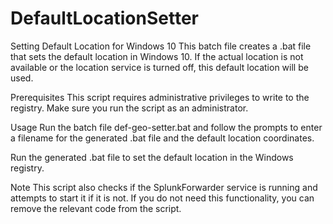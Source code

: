 # DefaultLocationSetter
Setting Default Location for Windows 10
This batch file creates a .bat file that sets the default location in Windows 10. If the actual location is not available or the location service is turned off, this default location will be used.

Prerequisites
This script requires administrative privileges to write to the registry. Make sure you run the script as an administrator.

Usage
Run the batch file def-geo-setter.bat and follow the prompts to enter a filename for the generated .bat file and the default location coordinates.

Run the generated .bat file to set the default location in the Windows registry.

Note
This script also checks if the SplunkForwarder service is running and attempts to start it if it is not. If you do not need this functionality, you can remove the relevant code from the script.
